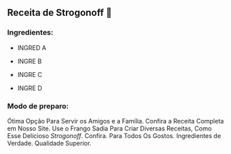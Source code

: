 ## Receita de Strogonoff :chicken:

### Ingredientes:

- INGRED A

- INGRE B

- INGRE C

- INGRE D

  

### Modo de preparo:



Ótima Opção Para Servir os Amigos e a Família. Confira a Receita Completa em Nosso Site. Use o Frango Sadia Para Criar Diversas Receitas, Como Esse Delicioso *Strogonoff*. Confira. Para Todos Os Gostos. Ingredientes de Verdade. Qualidade Superior.


